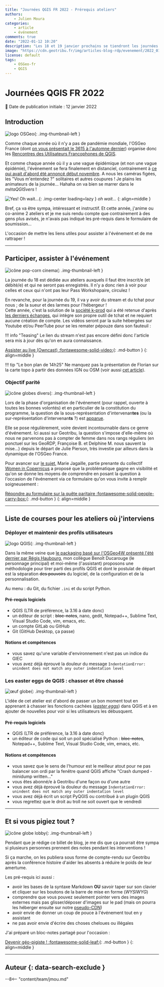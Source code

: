 ```yaml
---
title: "Journées QGIS FR 2022 - Prérequis ateliers"
authors:
    - Julien Moura
categories:
    - article
    - événement
comments: true
date: "2022-01-12 10:20"
description: "Les 18 et 19 janvier prochains se tiendront les journées QGIS en distanciel : liens utiles et liste d'inventaire pour mes ateliers (rattrapage)."
image: "https://cdn.geotribu.fr/img/articles-blog-rdp/evenement/2022_01_rencontres_QGIS.jpg"
license: default
tags:
    - OSGeo-fr
    - QGIS
---
```


# Journées QGIS FR 2022

:calendar: Date de publication initiale : 12 janvier 2022

## Introduction

![logo OSGeo](https://cdn.geotribu.fr/img/logos-icones/entreprises_association/osgeo.png "logo OSGeo"){: .img-thumbnail-left }

Comme chaque année où il n'y a pas de pandémie mondiale, l'OSGeo France (dont [on vous présentait le 3615 à l'automne dernier](../2021/2021-10-15_irc_osgeo.md)) organise donc les [Rencontres des Utilisateurs Francophones de QGIS](https://conf.qgis.osgeo.fr/).

Et comme chaque année où il y a une vague épidémique (et non une vague épidémie), l'événement se fera finalement en distanciel, contrairement à [ce qui avait d'abord été annoncé début novembre](../../rdp/2021/rdp_2021-11-05.md#rencontres-des-utilisateurs-francophones-de-qgis-edition-2022). A nous les caméras figées, les "Vous m'entendez ?" solitaires et autres coupures ! Je plains les animateurs de la journée... Hahaha on va bien se marrer dans le *métaQGISvers* !

![Yes! Oh wait...](https://cdn.geotribu.fr/img/articles-blog-rdp/divers/yes-wait-wtf.gif "Je sens qu'on va bien s'amuser"){: .img-center loading=lazy }
*oh wait...*
{: align=middle }

Bref, ça va être sympa, intéressant et instructif. Et cette année, j'anime ou co-anime 2 ateliers et je me suis rendu compte que contrairement à des gens plus avisés, je n'avais pas indiqué les pré-requis dans le formulaire de soumission...

L'occasion de mettre les liens utiles pour assister à l'événement et de me rattraper !

----

## Participer, assister à l'événement

![icône pop-corn cinema](https://cdn.geotribu.fr/img/logos-icones/divers/popcorn_cinema_3d.webp "icône pop-corn cinema"){: .img-thumbnail-left }

La journée du 18 est dédiée aux ateliers auxquels il faut être inscrit/e (et débité/e) et qui ne seront pas enregistrés. Il n'y a donc rien à voir pour celles et ceux qui n'ont pas leur Pass Workshopaire, circulez !

En revanche, pour la journée du 19, il va y avoir du stream et du tchat pour nous ; de la sueur et des larmes pour l'hébergeur !  
Cette année, c'est la solution de la [société k-prod](https://k-prod.fr/) qui a été retenue d'après [les derniers échanges](https://gitlab.com/osgeo-fr/journees_qgis/-/issues/98), qui intègre son propre outil de tchat et ne requiert aucune création de compte. Les vidéos seront par la suite hébergées sur Youtube et/ou PeerTube pour se les remater pépouze dans son fauteuil :

!!! info "Teasing"
    Le lien du stream n'est pas encore défini donc l'article sera mis à jour dès qu'on en aura connaissance.

<!-- [La chaîne Youtube :fontawesome-brands-youtube:](https://www.youtube.com/channel/UCoD81MU2SrJ4tBvdx4kqIbQ/){: .md-button } -->
[Assister au live (Owncast) :fontawesome-solid-video:](https://qgis.k-prod.fr/){: .md-button }
{: align=middle }

!!! tip "Le bon plan de 14h25"
    Ne manquez pas la présentation de Florian sur la carte topo à partir des données IGN ou OSM (voir aussi [cet article](../2021/2021-05-28_carte_topo_qgis.md)).

### Objectif parité

![icône globes divers](https://cdn.geotribu.fr/img/internal/icons-rdp-news/social.png "icône globes divers"){: .img-thumbnail-left }

Lors de la phase d'organisation de l'événement (pour rappel, ouverte à toutes les bonnes volontés) et en particulier de la constitution du programme, la question de la sous-représentation d'intervenan**tes** (ou la sur-représentation d'intervenan**ts** ?) est [apparue](https://gitlab.com/osgeo-fr/journees_qgis/-/issues/78#note_751448228).

Elle se pose régulièrement, voire devient incontournable dans ce genre d'événement. Ici aussi sur Geotribu, la question s'impose d'elle-même où nous ne parvenons pas à compter de femme dans nos rangs réguliers (en ponctuel sur les GeoRDP, Françoise B. et Delphine M. nous sauvent la mise...) depuis le départ de Julie Pierson, très investie par ailleurs dans la dynamique de l'OSGeo France.

Pour avancer sur [le sujet](https://gitlab.com/osgeo-fr/journees_qgis/-/issues/96), Marie Jagaille, partie prenante du collectif [Women in Copernicus](https://womenincopernicus.eu/) a proposé que la problématique gagne en visibilité et qu'on se donne les moyens de comprendre en posant la question à l'occasion de l'événement via ce formulaire qu'on vous invite à remplir soigneusement :

[Répondre au formulaire sur la quête paritaire :fontawesome-solid-people-carry-box:](https://framaforms.org/rencontres-des-utilisateurs-francophones-de-qgis-et-parite-1642158634){: .md-button }
{: align=middle }

----

## Liste de courses pour les ateliers où j'interviens

### Déployer et maintenir des profils utilisateurs

![logo QGIS](https://cdn.geotribu.fr/img/logos-icones/logiciels_librairies/qgis.png "logo QGIS"){: .img-thumbnail-left }

Dans la même veine que [le packaging basé sur l'OSGeo4W présenté l'été dernier par Régis Haubourg](../2021/2021-07-06_qgis_personnaliser_package_osgeo4w.md), mon collègue Benoît Ducarouge (le personnage principal) et moi-même (l'assistant) proposons une méthodologie pour tirer parti des profils QGIS et dont le postulat de départ est la séparation ~~des pouvoirs~~ du logiciel, de la configuration et de la personnalisation.

Au menu : du Git, du fichier `.ini` et du script Python.

#### Pré-requis logiciels

- QGIS (LTR de préférence, la 3.16 à date donc)
- un éditeur de script : ~~bloc-notes~~, nano, gedit, Notepad++, Sublime Text, Visual Studio Code, vim, emacs, etc.
- un compte GitLab ou GitHub
- Git (GitHub Desktop, ça passe)

#### Notions et compétences

- vous savez qu'une variable d'environnement n'est pas un indice du GIEC
- vous avez déjà éprouvé la douleur du message `IndentationError: unindent does not match any outer indentation level`

### Les easter eggs de QGIS : chasser et être chassé

![œuf globe](https://cdn.geotribu.fr/img/logos-icones/divers/oeuf_globe.webp "œuf globe"){: .img-thumbnail-left }

L'idée de cet atelier est d'abord de passer un bon moment tout en apprenant à chasser les fonctions cachées ([*easter eggs*](https://fr.wikipedia.org/wiki/Easter_egg)) dans QGIS et à en ajouter de nouvelles pour voir si les utilisateurs les débusquent.

#### Pré-requis logiciels

- QGIS (LTR de préférence, la 3.16 à date donc)
- un éditeur de code qui soit un poil spécialisé Python : ~~bloc-notes~~, Notepad++, Sublime Text, Visual Studio Code, vim, emacs, etc.

#### Notions et compétences

- vous savez que le sens de l'humour est le meilleur atout pour ne pas balancer son ordi par la fenêtre quand QGIS affiche "Crash dumped - minidump written..."
- vous êtes abonné/e à Geotribu d'une façon ou d'une autre
- vous avez déjà éprouvé la douleur du message `IndentationError: unindent does not match any outer indentation level`
- vous avez déjà écrit un script PyQGIS ou contribué à un plugin QGIS
- vous regrettez que le droit au troll ne soit ouvert que le vendredi

----

## Et si vous pigiez tout ?

![icône globe lobby](https://cdn.geotribu.fr/img/internal/icons-rdp-news/lobby.png "icône globe lobby"){: .img-thumbnail-left }

Pendant que je rédige ce billet de blog, je me dis que ça pourrait être sympa si plusieurs personnes prennent des notes pendant les interventions !

Si ça marche, on les publiera sous forme de compte-rendu sur Geotribu après la conférence histoire d'aider les absents à réduire le poids de leur amertume.

Les pré-requis ici aussi :

- avoir les bases de la syntaxe Markdown **OU** savoir taper sur son clavier et cliquer sur les boutons de la barre de mise en forme (*WYSIWYG*)
- comprendre que vous pouvez seulement pointer vers des images externes mais pas glisser/déposer d'images sur le pad (mais on pourra les héberger ensuite sur notre [pseudo-CDN](https://cdn.geotribu.fr/))
- avoir envie de donner un coup de pouce à l'événement tout en y assistant
- ne pas avoir envie d'écrire des choses cheloues ou illégales

J'ai préparé un bloc-notes partagé pour l'occasion :

[Devenir géo-pigiste ! :fontawesome-solid-leaf:](https://geotripad.herokuapp.com/TrS30q62T5GSSkjtW1mBtw?both){: .md-button }
{: align=middle }

----

## Auteur {: data-search-exclude }

--8<-- "content/team/jmou.md"
